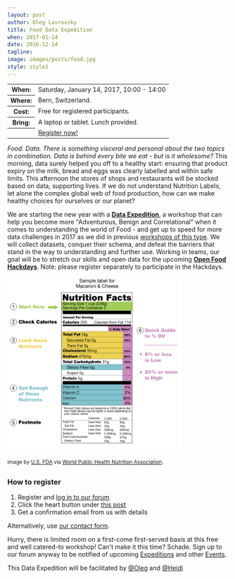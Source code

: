 ```yaml
---
layout: post
author: Oleg Lavrovsky
title: Food Data Expedition
when: 2017-01-14
date: 2016-12-14
tagline:
image: images/posts/food.jpg
style: style1
---
```


<table>
<tr><th>When:</th><td>Saturday, January 14, 2017, 10:00 - 14:00</td></tr>
<tr><th>Where:</th><td>Bern, Switzerland.</td></tr>
<tr><th>Cost:</th><td>Free for registered participants.</td></tr>
<tr><th>Bring:</th><td>A laptop or tablet. Lunch provided.</td></tr>
<tr><th></th><td><a href="#register" class="button special">Register now!</a></td></tr>
</table>

*Food. Data. There is something visceral and personal about the two topics in combination. Data is behind every bite we eat - but is it wholesome?* This morning, data surely helped you off to a healthy start: ensuring that product expiry on the milk, bread and eggs was clearly labelled and within safe limits. This afternoon the stores of shops and restaurants will be stocked based on data, supporting lives. If we do not understand Nutrition Labels, let alone the complex global web of food production, how can we make healthy choices for ourselves or our planet?

We are starting the new year with a **[Data Expedition](http://schoolofdata.org/data-expeditions/)**, a workshop that can help you become more "Adventurous, Benign and Correlational" when it comes to understanding the world of Food - and get up to speed for more data challenges in 2017 as we did in previous [workshops of this type](http://discourse.soda.camp/t/data-expedition-in-bern-may-5-6-2016/84). We will collect datasets, conquer their schema, and defeat the barriers that stand in the way to understanding and further use. Working in teams, our goal will be to stretch our skills and open data for the upcoming **[Open Food Hackdays](http://food.opendata.ch)**. Note: please register separately to participate in the Hackdays.

<img src="/images/posts/food2.png" width="394" height="398">

<sup>Image by [U.S. FDA](http://www.fda.gov/Food/IngredientsPackagingLabeling/LabelingNutrition/ucm274593.htm) via [World Public Health Nutrition Association](http://www.wphna.org/htdocs/2011_mar_wn4_labelling_fictions.htm).</sup>

<a name="register"></a>

### How to register

1. Register and [log in to our forum](https://forum.schoolofdata.ch/login)
2. Click the heart button under [this post](https://forum.schoolofdata.ch/t/14-1-food-data-expedition/175)
3. Get a confirmation email from us with details

Alternatively, use [our contact form](http://schoolofdata.ch#contact).

Hurry, there is limited room on a first-come first-served basis at this free and well catered-to workshop! Can't make it this time? Schade. Sign up to our forum anyway to be notified of upcoming [Expeditions](https://forum.schoolofdata.ch/c/expeditions) and other [Events](https://forum.schoolofdata.ch/c/events).

This Data Expedition will be facilitated by [@Oleg](https://forum.schoolofdata.ch/users/oleg/) and [@Heidi](https://forum.schoolofdata.ch/users/heidi/)
